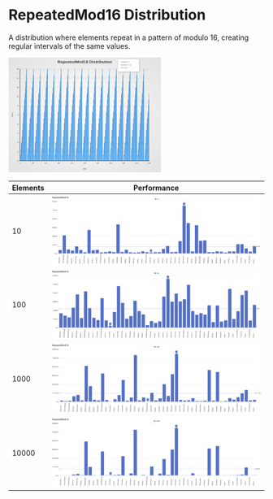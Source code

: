 # RepeatedMod16 Distribution

A distribution where elements repeat in a pattern of modulo 16, creating regular intervals of the same values.

[<img src="../../images/distribution/RepeatedMod16.svg" width="300" alt="RepeatedMod16 Distribution">](../../images/distribution/RepeatedMod16.svg)

| Elements | Performance                                                                                                                                                                        |
| -------- | ---------------------------------------------------------------------------------------------------------------------------------------------------------------------------------- |
| 10       | [<img src="../../images/perf/distribution/RepeatedMod16_cat_a_series_s_10$_bars.svg" width="600">](../../images/perf/distribution/RepeatedMod16_cat_a_series_s_10$_bars.svg)       |
| 100      | [<img src="../../images/perf/distribution/RepeatedMod16_cat_a_series_s_100$_bars.svg" width="600">](../../images/perf/distribution/RepeatedMod16_cat_a_series_s_100$_bars.svg)     |
| 1000     | [<img src="../../images/perf/distribution/RepeatedMod16_cat_a_series_s_1000$_bars.svg" width="600">](../../images/perf/distribution/RepeatedMod16_cat_a_series_s_1000$_bars.svg)   |
| 10000    | [<img src="../../images/perf/distribution/RepeatedMod16_cat_a_series_s_10000$_bars.svg" width="600">](../../images/perf/distribution/RepeatedMod16_cat_a_series_s_10000$_bars.svg) |
